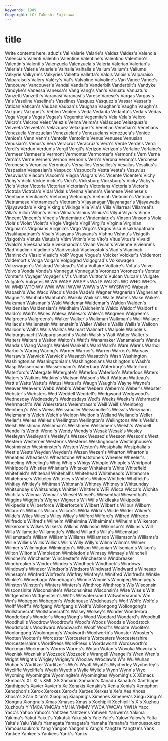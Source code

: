 ```yaml
---
Keywords: 1909 
Copyright: (C) Takeshi Fujisawa
---
```


# title

Write contents here.
aduz's Val Valarie Valarie's Valdez Valdez's Valencia Valencia's Valenti Valentin
Valentine Valentine's Valentino Valentino's Valentin's Valenti's Valenzuela Valenzuela's Valeria Valerian
Valerian's Valeria's Valerie Valerie's Valhalla Valhalla's Valium Valium's Valiums Valkyrie
Valkyrie's Valkyries Valletta Valletta's Valois Valois's Valparaiso Valparaiso's Valéry Valéry's
Val's Valvoline Valvoline's Van Vance Vance's Vancouver Vancouver's Vandal Vandal's
Vanderbilt Vanderbilt's Vandyke Vandyke's Vanessa Vanessa's Vang Vang's Van's Vanuatu
Vanuatu's Vanzetti Vanzetti's Varanasi Varanasi's Varese Varese's Vargas Vargas's Va's
Vaseline Vaseline's Vaselines Vasquez Vasquez's Vassar Vassar's Vatican Vatican's Vauban
Vauban's Vaughan Vaughan's Vaughn Vaughn's Vazquez Vazquez's Veblen Veblen's Veda
Vedanta Vedanta's Veda's Vedas Vega Vega's Vegas Vegas's Vegemite Vegemite's
Vela Vela's Velcro Velcro's Velcros Velez Velez's Velma Velma's Velásquez
Velásquez's Velveeta Velveeta's Velázquez Velázquez's Venetian Venetian's Venetians Venezuela Venezuelan
Venezuelan's Venezuelans Venezuela's Venice Venice's Venn Venn's Ventolin Ventolin's Venus
Venuses Venusian Venusian's Venus's Vera Veracruz Veracruz's Vera's Verde Verde's
Verdi Verdi's Verdun Verdun's Vergil Vergil's Verizon Verizon's Verlaine Verlaine's
Vermeer Vermeer's Vermont Vermonter Vermonter's Vermont's Vern Verna Verna's Verne
Verne's Vernon Vernon's Vern's Verona Verona's Veronese Veronese's Veronica Veronica's
Versailles Versailles's Vesalius Vesalius's Vespasian Vespasian's Vespucci Vespucci's Vesta Vesta's
Vesuvius Vesuvius's Viacom Viacom's Viagra Viagra's Vic Vicente Vicente's Vichy
Vichy's Vicki Vickie Vickie's Vicki's Vicksburg Vicksburg's Vicky Vicky's Vic's
Victor Victoria Victorian Victorian's Victorians Victoria's Victor's Victrola Victrola's Vidal
Vidal's Vienna Vienna's Viennese Viennese's Vientiane Vientiane's Vietcong Vietcong's Vietminh
Vietminh's Vietnam Vietnamese Vietnamese's Vietnam's Vijayanagar Vijayanagar's Vijayawada Vijayawada's Viking
Viking's Vikings Vila Vila's Villa Villarreal Villarreal's Villa's Villon Villon's
Vilma Vilma's Vilnius Vilnius's Vilyui Vilyui's Vince Vincent Vincent's Vince's
Vindemiatrix Vindemiatrix's Vinson Vinson's Viola Viola's Violet Violet's Virgie Virgie's
Virgil Virgil's Virginia Virginian Virginian's Virginians Virginia's Virgo Virgo's Virgos
Visa Visakhapatnam Visakhapatnam's Visa's Visayans Visayans's Vishnu Vishnu's Visigoth Visigoth's
Vistula Vistula's Vitim Vitim's Vito Vito's Vitus Vitus's Vivaldi Vivaldi's
Vivekananda Vivekananda's Vivian Vivian's Vivienne Vivienne's Vlad Vladimir Vladimir's Vladivostok
Vladivostok's Vlad's Vlaminck Vlaminck's Vlasic Vlasic's VoIP Vogue Vogue's Volcker
Volcker's Voldemort Voldemort's Volga Volga's Volgograd Volgograd's Volkswagen Volkswagen's Volstead
Volstead's Volta Voltaire Voltaire's Volta's Volvo Volvo's Vonda Vonda's Vonnegut
Vonnegut's Voronezh Voronezh's Vorster Vorster's Voyager Voyager's V's Vuitton Vuitton's
Vulcan Vulcan's Vulgate Vulgate's Vulgates W WA WASP WASP's WATS
WATS's WC WHO WHO's WI WMD WTO WV WWI WWII
WWW WWW's WY WYSIWYG Wabash Wabash's Wac Waco Waco's Wade
Wade's Wagner Wagnerian Wagnerian's Wagner's Wahhabi Wahhabi's Waikiki Waikiki's Waite
Waite's Wake Wake's Waksman Waksman's Wald Waldemar Waldemar's Walden Walden's
Waldensian Waldensian's Waldheim Waldheim's Waldo Waldorf Waldorf's Waldo's Wald's Wales
Walesa Walesa's Wales's Walgreen Walgreen's Walgreens Walgreens's Walker Walker's Walkman
Walkman's Wall Wallace Wallace's Wallenstein Wallenstein's Waller Waller's Wallis Wallis's
Walloon Walloon's Wall's Walls Walls's Walmart Walmart's Walpole Walpole's Walpurgisnacht
Walpurgisnacht's Walsh Walsh's Walt Walter Walter's Walters Walters's Walton Walton's
Walt's Wanamaker Wanamaker's Wanda Wanda's Wang Wang's Wankel Wankel's Ward
Ward's Ware Ware's Warhol Warhol's Waring Waring's Warner Warner's Warren
Warren's Warsaw Warsaw's Warwick Warwick's Wasatch Wasatch's Wash Washington Washingtonian
Washingtonian's Washingtonians Washington's Wash's Wasp Wassermann Wassermann's Waterbury Waterbury's Waterford
Waterford's Watergate Watergate's Waterloo Waterloo's Waterloos Waters Waters's Watkins Watkins's
Watson Watson's Watt Watteau Watteau's Watt's Watts Watts's Watusi Watusi's
Waugh Waugh's Wayne Wayne's Weaver Weaver's Webb Webb's Weber Webern
Webern's Weber's Webster Webster's Websters Wed Weddell Weddell's Wedgwood Wedgwood's
Wednesday Wednesday's Wednesdays Wed's Weeks Weeks's Wehrmacht Wehrmacht's Wei Weierstrass
Weierstrass's Weill Weill's Weinberg Weinberg's Wei's Weiss Weissmuller Weissmuller's Weiss's
Weizmann Weizmann's Welch Welch's Weldon Weldon's Welland Welland's Weller Weller's
Welles Welles's Wellington Wellington's Wellingtons Wells Wells's Welsh Welshman Welshman's
Welshmen Welshmen's Welsh's Wendell Wendell's Wendi Wendi's Wendy Wendy's Wesak
Wesak's Wesley Wesleyan Wesleyan's Wesley's Wessex Wessex's Wesson Wesson's West
Western Westerner Western's Westerns Westinghouse Westinghouse's Westminster Westminster's Weston Weston's
Westphalia Westphalia's West's Wests Weyden Weyden's Wezen Wezen's Wharton Wharton's
Wheaties Wheaties's Wheatstone Wheatstone's Wheeler Wheeler's Wheeling Wheeling's Whig Whig's
Whigs Whipple Whipple's Whirlpool Whirlpool's Whistler Whistler's Whitaker Whitaker's White
Whitefield Whitefield's Whitehall Whitehall's Whitehead Whitehead's Whitehorse Whitehorse's Whiteley Whiteley's
White's Whites Whitfield Whitfield's Whitley Whitley's Whitman Whitman's Whitney Whitney's
Whitsunday Whitsunday's Whitsundays Whittier Whittier's WiFi Wicca Wicca's Wichita Wichita's
Wiemar Wiemar's Wiesel Wiesel's Wiesenthal Wiesenthal's Wiggins Wiggins's Wigner Wigner's
Wii Wii's Wikileaks Wikipedia Wikipedia's Wilberforce Wilberforce's Wilbert Wilbert's Wilbur
Wilburn Wilburn's Wilbur's Wilcox Wilcox's Wilda Wilda's Wilde Wilder Wilder's
Wilde's Wiles Wiles's Wiley Wiley's Wilford Wilford's Wilfred Wilfredo Wilfredo's
Wilfred's Wilhelm Wilhelmina Wilhelmina's Wilhelm's Wilkerson Wilkerson's Wilkes Wilkes's Wilkins
Wilkinson Wilkinson's Wilkins's Will Willa Willamette Willamette's Willard Willard's Willa's
Willemstad Willemstad's William William's Williams Williamson Williamson's Williams's Willie Willie's
Willis Willis's Will's Willy Willy's Wilma Wilma's Wilmer Wilmer's Wilmington
Wilmington's Wilson Wilsonian Wilsonian's Wilson's Wilton Wilton's Wimbledon Wimbledon's Wimsey
Wimsey's Winchell Winchell's Winchester Winchester's Winchesters Windbreaker Windbreaker's Windex Windex's
Windhoek Windhoek's Windows Windows's Windsor Windsor's Windsors Windward Windward's Winesap
Winesap's Winfred Winfred's Winfrey Winfrey's Winifred Winifred's Winkle Winkle's Winnebago
Winnebago's Winnie Winnie's Winnipeg Winnipeg's Winston Winston's Winters Winters's Winthrop
Winthrop's Wis Wisconsin Wisconsinite Wisconsinite's Wisconsinites Wisconsin's Wise Wise's Witt
Wittgenstein Wittgenstein's Witt's Witwatersrand Witwatersrand's Wm Wm's Wobegon Wobegon's Wodehouse
Wodehouse's Wolf Wolfe Wolfe's Wolff Wolff's Wolfgang Wolfgang's Wolf's Wollongong
Wollongong's Wollstonecraft Wollstonecraft's Wolsey Wolsey's Wonder Wonderbra Wonderbra's Wonder's Wong
Wong's Wood Woodard Woodard's Woodhull Woodhull's Woodrow Woodrow's Wood's Woods
Woods's Woodstock Woodstock's Woodward Woodward's Woolf Woolf's Woolite Woolite's Woolongong
Woolongong's Woolworth Woolworth's Wooster Wooster's Wooten Wooten's Worcester Worcester's Worcesters
Worcestershire Worcestershire's WordPress WordPress's Wordsworth Wordsworth's Workman Workman's Worms Worms's
Wotan Wotan's Wovoka Wovoka's Wozniak Wozniak's Wozzeck Wozzeck's Wrangell Wrangell's
Wren Wren's Wright Wright's Wrigley Wrigley's Wroclaw Wroclaw's W's Wu
Wuhan Wuhan's Wurlitzer Wurlitzer's Wu's Wyatt Wyatt's Wycherley Wycherley's Wycliffe
Wycliffe's Wyeth Wyeth's Wylie Wylie's Wynn Wynn's Wyo Wyoming Wyomingite
Wyomingite's Wyomingites Wyoming's X XEmacs XEmacs's XL XL's XML XS
Xamarin Xamarin's Xanadu Xanadu's Xanthippe Xanthippe's Xavier Xavier's Xe Xenakis
Xenakis's Xenia Xenia's Xenophon Xenophon's Xerox Xeroxes Xerox's Xerxes Xerxes's
Xe's Xes Xhosa Xhosa's Xi'an Xi'an's Xiaoping Xiaoping's Ximenes Ximenes's
Xingu Xingu's Xiongnu Xiongnu's Xmas Xmases Xmas's Xochipilli Xochipilli's X's
Xuzhou Xuzhou's Y YMCA YMCA's YMHA YMMV YWCA YWCA's YWHA
Yacc Yacc's Yahoo Yahoo's Yahtzee Yahtzee's Yahweh Yahweh's Yakima Yakima's
Yakut Yakut's Yakutsk Yakutsk's Yale Yale's Yalow Yalow's Yalta Yalta's
Yalu Yalu's Yamagata Yamagata's Yamaha Yamaha's Yamoussoukro Yamoussoukro's Yang Yangon
Yangon's Yang's Yangtze Yangtze's Yank Yankee Yankee's Yankees Yank's Yanks

